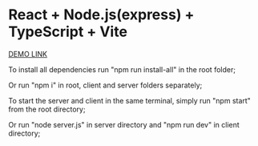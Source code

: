 # React + Node.js(express) + TypeScript + Vite

[DEMO LINK](https://client-server-data-fetch.netlify.app/)

To install all dependencies run "npm run install-all" in the root folder;

Or run "npm i" in root, client and server folders separately;

To start the server and client in the same terminal, simply run "npm start" from the root directory;

Or run "node server.js" in server directory and "npm run dev" in client directory;
